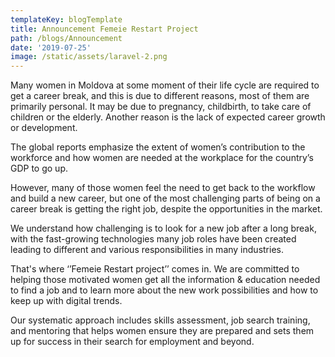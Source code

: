 ```yaml
---
templateKey: blogTemplate
title: Announcement Femeie Restart Project
path: /blogs/Announcement
date: '2019-07-25'
image: /static/assets/laravel-2.png
---
```

Many women in Moldova at some moment of their life cycle are required to get a career break, and this is due to different reasons, most of them are primarily personal. It may be due to pregnancy, childbirth, to take care of children or the elderly. Another reason is the lack of expected career growth or development.

The global reports emphasize the extent of women’s contribution to the workforce and how women are needed at the workplace for the country’s GDP to go up.

However, many of those women feel the need to get back to the workflow and build a new career, but one of the most challenging parts of being on a career break is getting the right job, despite the opportunities in the market.

We understand how challenging is to look for a new job after a long break, with the fast-growing technologies many job roles have been created leading to different and various responsibilities in many industries.

That's where ‘’Femeie Restart project’’ comes in. We are committed to helping those motivated women get all the information & education needed to find a job and to learn more about the new work possibilities and how to keep up with digital trends. 

Our systematic approach includes skills assessment, job search training, and mentoring that helps women ensure they are prepared and sets them up for success in their search for employment and beyond.
